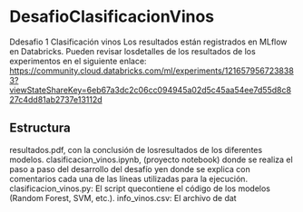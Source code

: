 # DesafioClasificacionVinos
Ddesafio 1 Clasificación vinos
Los resultados están registrados en MLflow en Databricks. Pueden revisar losdetalles de los resultados de los experimentos en el siguiente enlace: https://community.cloud.databricks.com/ml/experiments/1216579567238383?viewStateShareKey=6eb67a3dc2c06cc094945a02d5c45aa54ee7d55d8c827c4dd81ab2737e13112d
## Estructura 
resultados.pdf, con la conclusión de losresultados de los diferentes modelos. 
clasificacion_vinos.ipynb, (proyecto notebook) donde se realiza el paso a paso del desarrollo del desafío yen donde se explica con comentarios cada una de las líneas utilizadas para la ejecución.
clasificacion_vinos.py: El script quecontiene el código de los modelos (Random Forest, SVM, etc.).
info_vinos.csv: El archivo de dat
